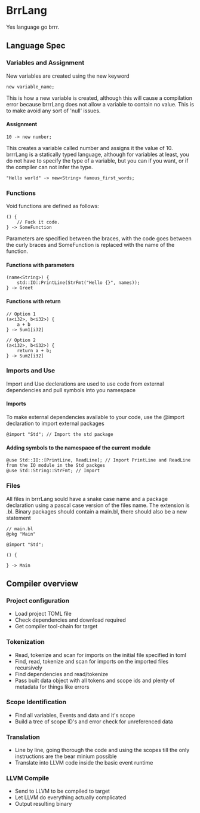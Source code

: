 # BrrLang
Yes language go brrr.

## Language Spec

### Variables and Assignment 
New variables are created using the new keyword
```
new variable_name;
``` 
This is how a new variable is created, although this will cause a compilation error because brrrLang does not
allow a variable to contain no value. This is to make avoid any sort of 'null' issues.
#### Assignment
```
10 -> new number;
```
This creates a variable called number and assigns it the value of 10. brrrLang is a statically typed language, although
for variables at least, you do not have to specify the type of a variable, but you can if you want, or if the compiler 
can not infer the type.
```
"Hello world" -> new<String> famous_first_words;
```

### Functions
Void functions are defined as follows:
```
() {
    // Fuck it code.
} -> SomeFunction
```
Parameters are specified between the braces, with the code goes between the curly braces and SomeFunction is replaced
with the name of the function.
#### Functions with parameters
```
(name<String>) {
    std::IO::PrintLine(StrFmt("Hello {}", names));
} -> Greet
```

#### Functions with return
```
// Option 1
(a<i32>, b<i32>) {
    a + b
} -> Sum1[i32]

// Option 2
(a<i32>, b<i32>) {
    return a + b;
} -> Sum2[i32]
```

### Imports and Use
Import and Use declerations are used to use code from external dependencies and pull symbols into you namespace
#### Imports
To make external dependencies available to your code, use the @import declaration to import external packages
```
@import "Std"; // Import the std package
```
#### Adding symbols to the namespace of the current module
```
@use Std::IO::[PrintLine, ReadLine]; // Import PrintLine and ReadLine from the IO module in the Std packges  
@use Std::String::StrFmt; // Import 
```

### Files
All files in brrrLang sould have a snake case name and a package declaration using a pascal case version of the files
name. The extension is .bl. Binary packages should contain a main.bl, there should also be a new statement
```
// main.bl
@pkg "Main"

@import "Std";

() {
    
} -> Main
```

## Compiler overview
### Project configuration
- Load project TOML file
- Check dependencies and download required
- Get compiler tool-chain for target
### Tokenization
- Read, tokenize and scan for imports on the initial file specified in toml
- Find, read, tokenize and scan for imports on the imported files recursively
- Find dependencies and read/tokenize
- Pass built data object with all tokens and scope ids and plenty of metadata for things like errors
### Scope Identification
- Find all variables, Events and data and it's scope
- Build a tree of scope ID's and error check for unreferenced data
### Translation
- Line by line, going thorough the code and using the scopes till the only instructions are the bear minium possible
- Translate into LLVM code inside the basic event runtime
### LLVM Compile
- Send to LLVM to be compiled to target
- Let LLVM do everything actually complicated
- Output resulting binary